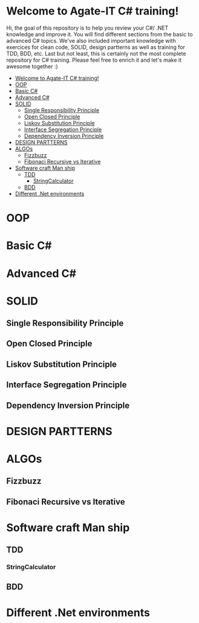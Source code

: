# Welcome to Agate-IT C# training!

Hi, the goal of this repository is to help you review your C#/ .NET knowledge and improve it. You will find different sections from the basic to advanced C# topics. 
We've also included important knowledge with exercices for clean code, SOLID, design partterns as well as training for TDD, BDD, etc.
Last but not least, this is certainly not the most complete repository for C# training. Please feel free to enrich it and let's make it awesome together :)


- [Welcome to Agate-IT C# training!](#welcome-to-agate-it-c-training)
- [OOP](#oop)
- [Basic C#](#basic-c)
- [Advanced C#](#advanced-c)
- [SOLID](#solid)
  - [Single Responsibility Principle](#single-responsibility-principle)
  - [Open Closed Principle](#open-closed-principle)
  - [Liskov Substitution Principle](#liskov-substitution-principle)
  - [Interface Segregation Principle](#interface-segregation-principle)
  - [Dependency Inversion Principle](#dependency-inversion-principle)
- [DESIGN PARTTERNS](#design-partterns)
- [ALGOs](#algos)
  - [Fizzbuzz](#fizzbuzz)
  - [Fibonaci Recursive vs Iterative](#fibonaci-recursive-vs-iterative)
- [Software craft Man ship](#software-craft-man-ship)
  - [TDD](#tdd)
    - [StringCalculator](#stringcalculator)
  - [BDD](#bdd)
- [Different .Net environments](#different-net-environments)


# OOP

# Basic C# 

# Advanced C# 

# SOLID
## Single Responsibility Principle
## Open Closed Principle
## Liskov Substitution Principle
## Interface Segregation Principle
## Dependency Inversion Principle

# DESIGN PARTTERNS

# ALGOs
## Fizzbuzz
## Fibonaci Recursive vs Iterative

# Software craft Man ship
## TDD
### StringCalculator
## BDD
# Different .Net environments

